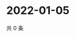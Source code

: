 # 2022-01-05

共 0 条

<!-- BEGIN WEIBO -->
<!-- 最后更新时间 Wed Jan 05 2022 23:15:41 GMT+0800 (China Standard Time) -->

<!-- END WEIBO -->
